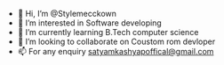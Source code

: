 - 👋 Hi, I’m @Stylemecckown
- 👀 I’m interested in Software developing
- 🌱 I’m currently learning B.Tech computer science
- 💞️ I’m looking to collaborate on Coustom rom devloper
- 📫 For any enquiry satyamkashyapoffical@gmail.com

<!---
Stylemecckown/Stylemecckown is a ✨ special ✨ repository because its `README.md` (this file) appears on your GitHub profile.
You can click the Preview link to take a look at your changes.
--->

